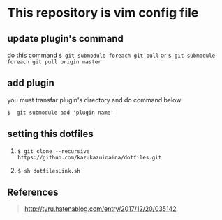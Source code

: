# This repository is vim config file

## update plugin's command

do this command
    ```
    $ git submodule foreach git pull
    ```
or
    ```
    $ git submodule foreach git pull origin master
    ```

## add plugin

you must transfar plugin's directory and do command below

```
$  git submodule add 'plugin name'
```

## setting this dotfiles

1. 
    ```
    $ git clone --recursive https://github.com/kazukazuinaina/dotfiles.git
    ```
2. 
    ```
    $ sh dotfilesLink.sh
    ```
## References

> http://tyru.hatenablog.com/entry/2017/12/20/035142
